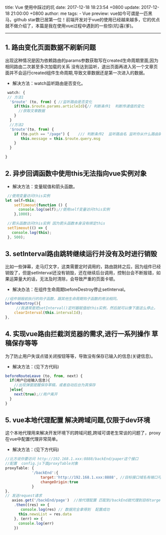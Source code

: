 title: Vue 使用中踩过的坑
date: 2017-12-18 18:23:54 +0800
update: 2017-12-18 21:00:00 +0800
author: me
tags:
    - Vue
preview: vue如今可谓是一匹黑马，github star数已居第一位！前端开发对于vue的使用已经越来越多，它的优点就不做介绍了，本篇是我在使用vue过程中遇到的一些惊(坑)喜(爹)。

---
## 1. 路由变化页面数据不刷新问题
出现这种情况是因为依赖路由的params参数获取写在created生命周期里面,因为相同路由二次甚至多次加载的关系 没有达到监听，退出页面再进入另一个文章页面并不会运行created组件生命周期,导致文章数据还是第一次进入的数据。

- 解决方法：watch监听路由是否变化。

```js
 watch: {
 // 方法1
  '$route' (to, from) { //监听路由是否变化
    if(this.$route.params.articleId){// 判断条件1  判断传递值的变化
      //获取文章数据
    }
  }
  //方法2
  '$route'(to, from) {
    if (to.path == "/page") {    /// 判断条件2  监听路由名 监听你从什么路由跳转过来的
       this.message = this.$route.query.msg     
    }
  }
  
}
```

## 2. 异步回调函数中使用this无法指向vue实例对象
- 解决方法：变量赋值和箭头函数。

```js
 //使用变量访问this实例
let self=this;   
    setTimeout(function () {  
      console.log(self);//使用self变量访问this实例
    },1000);
    
 //箭头函数访问this实例 因为箭头函数本身没有绑定this
 setTimeout(() => { 
   console.log(this);
 }, 500);
 ```

## 3. setInterval路由跳转继续运行并没有及时进行销毁
比如一些弹幕，走马灯文字，这类需要定时调用的，路由跳转之后，因为组件已经销毁了，但是setInterval还没有销毁，还在继续后台调用，控制台会不断报错，如果运算量大的话，无法及时清除，会导致严重的页面卡顿。

- 解决办法：在组件生命周期beforeDestroy停止setInterval。

```js
//组件销毁前执行的钩子函数，跟其他生命周期钩子函数的用法相同。
beforeDestroy(){
     //我通常是把setInterval()定时器赋值给this实例，然后就可以像下面这么停止。
    clearInterval(this.intervalId);
},
```

## 4. 实现vue路由拦截浏览器的需求,进行一系列操作 草稿保存等等
为了防止用户失误点错关闭按钮等等，导致没有保存已输入的信息(关键信息)。

- 解决方法：(见下方代码)

```js
beforeRouteLeave (to, from, next) {
  if(用户已经输入信息){
    //出现弹窗提醒保存草稿，或者自动后台为其保存
  }else{
    next(true);//用户离开
  }
}
```

## 5. vue本地代理配置 解决跨域问题,仅限于dev环境
这个本地代理用来解决开发环境下的跨域问题,跨域可谓老生常谈的问题了，proxy 在vue中配置代理非常简单。

- 解决方法：(见下方代码)

```js
//比方说你要访问 http://192.168.1.xxx:8888/backEnd/paper这个接口
//配置  config.js下面proxyTable对象
proxyTable: {
            '/backEnd':{
                target:'http://192.168.1.xxx:8888', //目标接口域名有端口可以把端口也写上
                changeOrigin:true
            }
},
// 发送request请求
   axios.get('/backEnd/page')  //按代理配置 匹配到/backEnd就代理到目标target地址
    .then((res) => {
       console.log(res) // 数据完全拿得到  配置成功
      this.newsList = res.data
    }, (err) => {
      console.log(err)
    })
```
